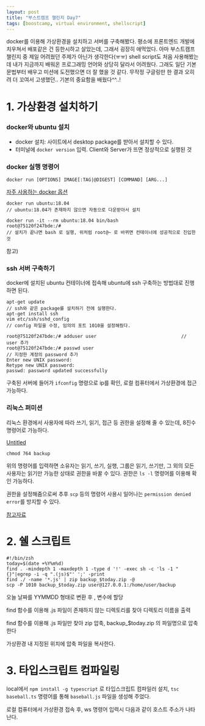 ```yaml
---
layout: post
title: "부스트캠프 챌린지 Day7"
tags: [boostcamp, virtual environment, shellscript]
---
```


docker를 이용해 가상환경을 설치하고 서버를 구축해봤다. 평소에 프론트엔드 개발에 치우쳐서 배포같은 건 등한시하고 살았는데, 그래서 굉장히 애먹었다. 아마 부스트캠프 챌린지 중 제일 어려웠던 주제가 아닌가 생각한다(ㅠㅠ) shell script도 처음 사용해봤는데 내가 지금까지 배워온 프로그래밍 언어와 상당히 달라서 어려웠다. 그래도 일단 기본 문법부터 배우고 미션에 도전했으면 더 잘 했을 것 같다. 무작정 구글링만 한 결과 오히려 더 꼬여서 고생했던.. 기본의 중요함을 배웠다^^..!

# **1. 가상환경 설치하기**

### **docker와 ubuntu 설치**

-   docker 설치: 사이트에서 desktop package를 받아서 설치할 수 있다.
-   터미널에 `docker version` 입력. Client와 Server가 뜨면 정상적으로 실행된 것

### **docker 실행 명령어**

    docker run [OPTIONS] IMAGE[:TAG|@DIGEST] [COMMAND] [ARG...]

[자주 사용하는 docker 옵션](https://www.notion.so/a2b5fffb73d34552a9c7e72f8aaec737)

    docker run ubuntu:18.04
    // ubuntu:18.04가 존재하지 않으면 자동으로 다운받아서 설치

    docker run -it --rm ubuntu:18.04 bin/bash
    root@75120f247bde:/#
    // 설치가 끝나면 bash 로 실행, 위처럼 root@~ 로 바뀌면 컨테이너에 성공적으로 진입한 것

참고)

### **ssh 서버 구축하기**

docker에 설치된 ubuntu 컨테이너에 접속해 ubuntu에 ssh 구축하는 방법대로 진행하면 된다.

    apt-get update            													// ssh와 같은 package를 설치하기 전에 실행한다.
    apt-get install ssh
    vim etc/ssh/sshd_config													// config 파일을 수정, 임의의 포트 1010을 설정해줬다.

    root@75120f247bde:/# adduser user                               // user 추가
    root@75120f247bde:/# passwd user																// 지정한 계정의 password 추가
    Enter new UNIX password:
    Retype new UNIX password:
    passwd: password updated successfully

구축된 서버에 들어가 `ifconfig` 명령으로 ip를 확인, 로컬 컴퓨터에서 가상환경에 접근 가능하다.

### **리눅스 퍼미션**

리눅스 환경에서 사용자에 따라 쓰기, 읽기, 접근 등 권한을 설정해 줄 수 있는데, 8진수 명령어로 가능하다.

[Untitled](https://www.notion.so/225e7b71e19e4bb396090eb14353ac2c)

    chmod 764 backup

위의 명령어를 입력하면 소유자는 읽기, 쓰기, 실행, 그룹은 읽기, 쓰기만, 그 외의 모든 사용자는 읽기만 가능한 상태로 권한을 바꿀 수 있다. 권한은 `ls -l` 명령어를 이용해 확인 가능하다.

권한을 설정해줌으로써 추후 `scp` 등의 명령어 사용시 일어나는 `permission denied error`를 방지할 수 있다.

[참고자료](https://nachwon.github.io/shell-chmod/)

# **2. 쉘 스크립트**

```shell
#!/bin/zsh
today=$(date +%Y%m%d)
find . -mindepth 1 -maxdepth 1 -type d '!' -exec sh -c 'ls -1 "{}"|egrep -i -q ".(js)$"' ';' -print
find ./ -name '*.js' | zip backup_$today.zip -@
scp -P 1010 backup_$today.zip user@127.0.0.1:/home/user/backup
```

오늘 날짜를 YYMMDD 형태로 변환 후 , 변수에 할당

find 함수를 이용해 .js 파일이 존재하지 않는 디렉토리를 찾아 디렉토리 이름을 출력

find 함수를 이용해 .js 파일만 찾아 zip 압축, backup\_\$today.zip 의 파일명으로 압축한다

가상환경 내 지정된 위치에 압축 파일을 복사한다.

# **3. 타입스크립트 컴파일링**

local에서 `npm install -g typescript` 로 타입스크립트 컴파일러 설치, `tsc baseball.ts` 명령어를 통해 `baseball.js` 파일을 생성해 주었다.

로컬 컴퓨터에서 가상환경 접속 후, ws 명령어 입력시 다음과 같이 호스트 주소가 나타난다.
